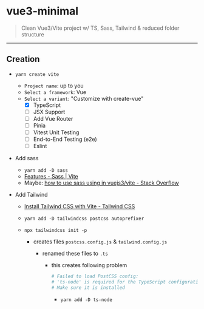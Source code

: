 # vue3-minimal
> Clean Vue3/Vite project w/ TS, Sass, Tailwind &amp; reduced folder structure

---

## Creation

* `yarn create vite`
  
  * `Project name`: up to you
  * `Select a framework`: Vue
  * `Select a variant`: "Customize with create-vue"
    * [x] TypeScript
    - [ ] JSX Support
    - [ ] Add Vue Router
    - [ ] Pinia
    - [ ] Vitest Unit Testing
    - [ ] End-to-End Testing (e2e)
    - [ ] Eslint

* Add sass
  
  * `yarn add -D sass`
  * [Features - Sass | Vite](https://vitejs.dev/guide/features.html#css)
  * Maybe: [how to use sass using in vuejs3/vite - Stack Overflow](https://stackoverflow.com/questions/68131954/how-to-use-sass-using-in-vuejs3-vite)

* Add Tailwind
  
  * [Install Tailwind CSS with Vite - Tailwind CSS](https://tailwindcss.com/docs/guides/vite)
  
  * `yarn add -D tailwindcss postcss autoprefixer`
  
  * `npx tailwindcss init -p`
    
    * creates files `postcss.config.js` & `tailwind.config.js`
      
      * renamed these files to `.ts`
        
        * this creates following problem
          
          ```bash
          # Failed to load PostCSS config: 
          # 'ts-node' is required for the TypeScript configuration files. 
          # Make sure it is installed
          ```
          
          * `yarn add -D ts-node`


